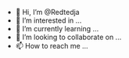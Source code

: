 - 👋 Hi, I’m @Redtedja
- 👀 I’m interested in ...
- 🌱 I’m currently learning ...
- 💞️ I’m looking to collaborate on ...
- 📫 How to reach me ...

<!---
Redtedja/Redtedja is a ✨ special ✨ repository because its `README.md` (this file) appears on your GitHub profile.
You can click the Preview link to take a look at your changes.
--->
